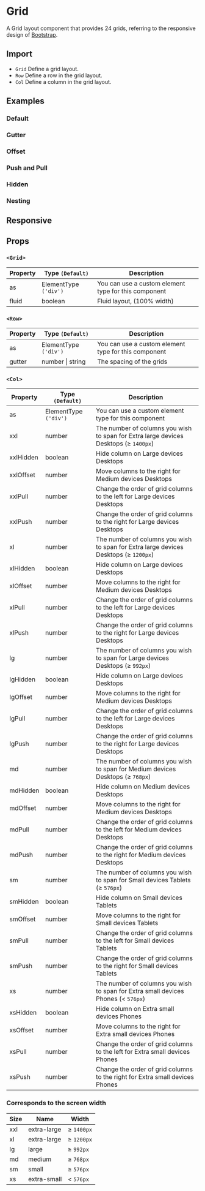 # Grid

A Grid layout component that provides 24 grids, referring to the responsive design of [Bootstrap](https://getbootstrap.com/docs/5.2/layout/grid/#grid-options).

## Import

<!--{include:<import-guide>}-->

- `Grid` Define a grid layout.
- `Row` Define a row in the grid layout.
- `Col` Define a column in the grid layout.

## Examples

### Default

<!--{include:`basic.md`}-->

### Gutter

<!--{include:`gutter.md`}-->

### Offset

<!--{include:`offset.md`}-->

### Push and Pull

<!--{include:`pull-push.md`}-->

### Hidden

<!--{include:`hidden.md`}-->

### Nesting

<!--{include:`nested.md`}-->

## Responsive

<!--{include:<example-responsive>}-->

## Props

### `<Grid>`

| Property | Type `(Default)`      | Description                                          |
| -------- | --------------------- | ---------------------------------------------------- |
| as       | ElementType `('div')` | You can use a custom element type for this component |
| fluid    | boolean               | Fluid layout, (100% width)                           |

### `<Row>`

| Property | Type `(Default)`      | Description                                          |
| -------- | --------------------- | ---------------------------------------------------- |
| as       | ElementType `('div')` | You can use a custom element type for this component |
| gutter   | number \| string      | The spacing of the grids                             |

### `<Col>`

| Property  | Type `(Default)`      | Description                                                                          |
| --------- | --------------------- | ------------------------------------------------------------------------------------ |
| as        | ElementType `('div')` | You can use a custom element type for this component                                 |
| xxl       | number                | The number of columns you wish to span for Extra large devices Desktops (≥ `1400px`) |
| xxlHidden | boolean               | Hide column on Large devices Desktops                                                |
| xxlOffset | number                | Move columns to the right for Medium devices Desktops                                |
| xxlPull   | number                | Change the order of grid columns to the left for Large devices Desktops              |
| xxlPush   | number                | Change the order of grid columns to the right for Large devices Desktops             |
| xl        | number                | The number of columns you wish to span for Extra large devices Desktops (≥ `1200px`) |
| xlHidden  | boolean               | Hide column on Large devices Desktops                                                |
| xlOffset  | number                | Move columns to the right for Medium devices Desktops                                |
| xlPull    | number                | Change the order of grid columns to the left for Large devices Desktops              |
| xlPush    | number                | Change the order of grid columns to the right for Large devices Desktops             |
| lg        | number                | The number of columns you wish to span for Large devices Desktops (≥ `992px`)        |
| lgHidden  | boolean               | Hide column on Large devices Desktops                                                |
| lgOffset  | number                | Move columns to the right for Medium devices Desktops                                |
| lgPull    | number                | Change the order of grid columns to the left for Large devices Desktops              |
| lgPush    | number                | Change the order of grid columns to the right for Large devices Desktops             |
| md        | number                | The number of columns you wish to span for Medium devices Desktops (≥ `768px`)       |
| mdHidden  | boolean               | Hide column on Medium devices Desktops                                               |
| mdOffset  | number                | Move columns to the right for Medium devices Desktops                                |
| mdPull    | number                | Change the order of grid columns to the left for Medium devices Desktops             |
| mdPush    | number                | Change the order of grid columns to the right for Medium devices Desktops            |
| sm        | number                | The number of columns you wish to span for Small devices Tablets (≥ `576px`)         |
| smHidden  | boolean               | Hide column on Small devices Tablets                                                 |
| smOffset  | number                | Move columns to the right for Small devices Tablets                                  |
| smPull    | number                | Change the order of grid columns to the left for Small devices Tablets               |
| smPush    | number                | Change the order of grid columns to the right for Small devices Tablets              |
| xs        | number                | The number of columns you wish to span for Extra small devices Phones (< `576px`)    |
| xsHidden  | boolean               | Hide column on Extra small devices Phones                                            |
| xsOffset  | number                | Move columns to the right for Extra small devices Phones                             |
| xsPull    | number                | Change the order of grid columns to the left for Extra small devices Phones          |
| xsPush    | number                | Change the order of grid columns to the right for Extra small devices Phones         |

### Corresponds to the screen width

| Size | Name        | Width      |
| ---- | ----------- | ---------- |
| xxl  | extra-large | ≥ `1400px` |
| xl   | extra-large | ≥ `1200px` |
| lg   | large       | ≥ `992px`  |
| md   | medium      | ≥ `768px`  |
| sm   | small       | ≥ `576px`  |
| xs   | extra-small | < `576px`  |
